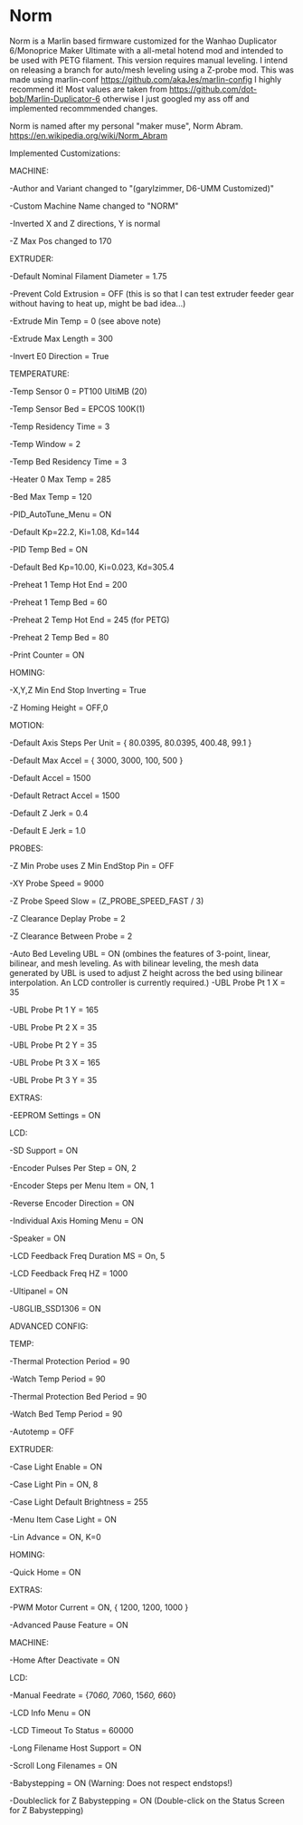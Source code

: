 # Norm
Norm is a Marlin based firmware customized for the Wanhao Duplicator 6/Monoprice Maker Ultimate with a all-metal hotend mod and intended to be used with PETG filament. This version requires manual leveling. I intend on releasing a branch for auto/mesh leveling using a Z-probe mod. This was made using marlin-conf https://github.com/akaJes/marlin-config I highly recommend it! Most values are taken from https://github.com/dot-bob/Marlin-Duplicator-6 otherwise I just googled my ass off and implemented recommmended changes.

Norm is named after my personal "maker muse", Norm Abram. https://en.wikipedia.org/wiki/Norm_Abram

Implemented Customizations:

MACHINE:

-Author and Variant changed to "(garylzimmer, D6-UMM Customized)"

-Custom Machine Name changed to "NORM"

-Inverted X and Z directions, Y is normal

-Z Max Pos changed to 170


EXTRUDER:

-Default Nominal Filament Diameter = 1.75

-Prevent Cold Extrusion = OFF (this is so that I can test extruder feeder gear without having to heat up, might be bad idea...)

-Extrude Min Temp = 0 (see above note)

-Extrude Max Length = 300

-Invert E0 Direction = True


TEMPERATURE:

-Temp Sensor 0 = PT100 UltiMB (20)

-Temp Sensor Bed = EPCOS 100K(1)

-Temp Residency Time = 3

-Temp Window = 2

-Temp Bed Residency Time = 3

-Heater 0 Max Temp = 285

-Bed Max Temp = 120

-PID_AutoTune_Menu = ON

-Default Kp=22.2, Ki=1.08, Kd=144

-PID Temp Bed = ON

-Default Bed Kp=10.00, Ki=0.023, Kd=305.4

-Preheat 1 Temp Hot End = 200 

-Preheat 1 Temp Bed = 60

-Preheat 2 Temp Hot End = 245 (for PETG)

-Preheat 2 Temp Bed = 80

-Print Counter = ON


HOMING:

-X,Y,Z Min End Stop Inverting = True

-Z Homing Height = OFF,0


MOTION:


-Default Axis Steps Per Unit = { 80.0395, 80.0395, 400.48, 99.1 }

-Default Max Accel = { 3000, 3000, 100, 500 }

-Default Accel = 1500

-Default Retract Accel = 1500

-Default Z Jerk = 0.4

-Default E Jerk = 1.0


PROBES:

-Z Min Probe uses Z Min EndStop Pin = OFF

-XY Probe Speed = 9000

-Z Probe Speed Slow = (Z_PROBE_SPEED_FAST / 3)

-Z Clearance Deplay Probe = 2

-Z Clearance Between Probe = 2

-Auto Bed Leveling UBL = ON (ombines the features of 3-point, linear, bilinear, and mesh leveling. As with bilinear leveling, the mesh data generated by UBL is used to adjust Z height across the bed using bilinear interpolation. An LCD controller is currently required.)
-UBL Probe Pt 1 X = 35

-UBL Probe Pt 1 Y = 165

-UBL Probe Pt 2 X = 35

-UBL Probe Pt 2 Y = 35

-UBL Probe Pt 3 X = 165

-UBL Probe Pt 3 Y = 35


EXTRAS:

-EEPROM Settings = ON


LCD:

-SD Support = ON

-Encoder Pulses Per Step = ON, 2

-Encoder Steps per Menu Item = ON, 1

-Reverse Encoder Direction = ON

-Individual Axis Homing Menu = ON

-Speaker = ON

-LCD Feedback Freq Duration MS = On, 5

-LCD Feedback Freq HZ = 1000

-Ultipanel = ON

-U8GLIB_SSD1306 = ON


ADVANCED CONFIG:


TEMP:

-Thermal Protection Period = 90

-Watch Temp Period = 90

-Thermal Protection Bed Period = 90

-Watch Bed Temp Period = 90

-Autotemp = OFF


EXTRUDER:

-Case Light Enable = ON

-Case Light Pin = ON, 8

-Case Light Default Brightness = 255

-Menu Item Case Light = ON

-Lin Advance = ON, K=0


HOMING:

-Quick Home = ON


EXTRAS:

-PWM Motor Current = ON, { 1200, 1200, 1000 }

-Advanced Pause Feature = ON


MACHINE:

-Home After Deactivate = ON


LCD:

-Manual Feedrate = {70*60, 70*60, 15*60, 6*60}

-LCD Info Menu = ON

-LCD Timeout To Status = 60000

-Long Filename Host Support = ON

-Scroll Long Filenames = ON

-Babystepping = ON (Warning: Does not respect endstops!)

-Doubleclick for Z Babystepping = ON (Double-click on the Status Screen for Z Babystepping)
